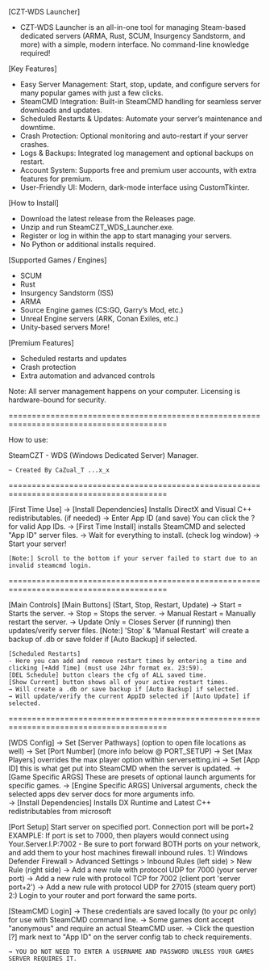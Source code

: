 [CZT-WDS Launcher]
- CZT-WDS Launcher is an all-in-one tool for managing Steam-based dedicated servers (ARMA, Rust, SCUM, Insurgency Sandstorm, and more) with a simple, modern interface. No command-line knowledge required!

[Key Features]
- Easy Server Management: Start, stop, update, and configure servers for many popular games with just a few clicks.
- SteamCMD Integration: Built-in SteamCMD handling for seamless server downloads and updates.
- Scheduled Restarts & Updates: Automate your server’s maintenance and downtime.
- Crash Protection: Optional monitoring and auto-restart if your server crashes.
- Logs & Backups: Integrated log management and optional backups on restart.
- Account System: Supports free and premium user accounts, with extra features for premium.
- User-Friendly UI: Modern, dark-mode interface using CustomTkinter.

[How to Install]
- Download the latest release from the Releases page.
- Unzip and run SteamCZT_WDS_Launcher.exe.
- Register or log in within the app to start managing your servers.
- No Python or additional installs required.

[Supported Games / Engines]
- SCUM
- Rust
- Insurgency Sandstorm (ISS)
- ARMA
- Source Engine games (CS:GO, Garry’s Mod, etc.)
- Unreal Engine servers (ARK, Conan Exiles, etc.)
- Unity-based servers
More!

[Premium Features]
- Scheduled restarts and updates
- Crash protection
- Extra automation and advanced controls

Note: All server management happens on your computer. Licensing is hardware-bound for security.

 ========================================================================================

How to use:

SteamCZT - WDS (Windows Dedicated Server) Manager. 
    
    ~ Created By CaZual_T ...x_x

 ========================================================================================
 
[First Time Use]
    → [Install Dependencies] Installs DirectX and Visual C++ redistributables. (if needed)
    → Enter App ID (and save) You can click the ? for valid App IDs.
    → [First Time Install] installs SteamCMD and selected "App ID" server files. 
    → Wait for everything to install. (check log window)
    → Start your server!  
    
    [Note:] Scroll to the bottom if your server failed to start due to an invalid steamcmd login.

 ========================================================================================
                    
[Main Controls]
    [Main Buttons] (Start, Stop, Restart, Update)
    → Start = Starts the server.
    → Stop = Stops the server. 
    → Manual Restart = Manually restart the server.
    → Update Only = Closes Server (if running) then updates/verify server files.
    [Note:] 'Stop' & 'Manual Restart' will create a backup of .db or save folder if [Auto Backup] if selected.
                
    [Scheduled Restarts]
    - Here you can add and remove restart times by entering a time and clicking [+Add Time] (must use 24hr format ex. 23:59).
    [DEL Schedule] button clears the cfg of ALL saved time.
    [Show Current] button shows all of your active restart times. 
    → Will create a .db or save backup if [Auto Backup] if selected.
    → Will update/verify the current AppID selected if [Auto Update] if selected.

 ========================================================================================
                    
[WDS Config]
    → Set [Server Pathways] (option to open file locations as well)
    → Set [Port Number] (more info below @ PORT_SETUP)
    → Set [Max Players] overrides the max player option within serversetting.ini
    → Set [App ID] this is what get put into SteamCMD when the server is updated.
    → [Game Specific ARGS] These are presets of optional launch arguments for specific games.
    → [Engine Specific ARGS] Universal arguments, check the selected apps dev server docs for more          arguments info.      
    → [Install Dependencies] Installs DX Runtime and Latest C++ redistributables from microsoft
                    
[Port Setup]
    Start server on specified port. Connection port will be port+2                     
    EXAMPLE: If port is set to 7000, then players would connect using Your.Server.I.P:7002
        - Be sure to port forward BOTH ports on your network, and add them to your host machines firewall inbound rules. 
            1:) Windows Defender Firewall > Advanced Settings > Inbound Rules (left side) > New Rule (right side) 
                → Add a new rule with protocol UDP for 7000 (your server port)
                → Add a new rule with protocol TCP for 7002 (client port 'server port+2')
                → Add a new rule with protocol UDP for 27015 (steam query port)     
            2:) Login to your router and port forward the same ports.
                    
                    
[SteamCMD Login]
    → These credentials are saved locally (to your pc only) for use with SteamCMD command line.
    → Some games dont accept "anonymous" and require an actual SteamCMD user.
    → Click the question [?] mark next to "App ID" on the server config tab to check requirements.
    
    → YOU DO NOT NEED TO ENTER A USERNAME AND PASSWORD UNLESS YOUR GAMES SERVER REQUIRES IT.
                    